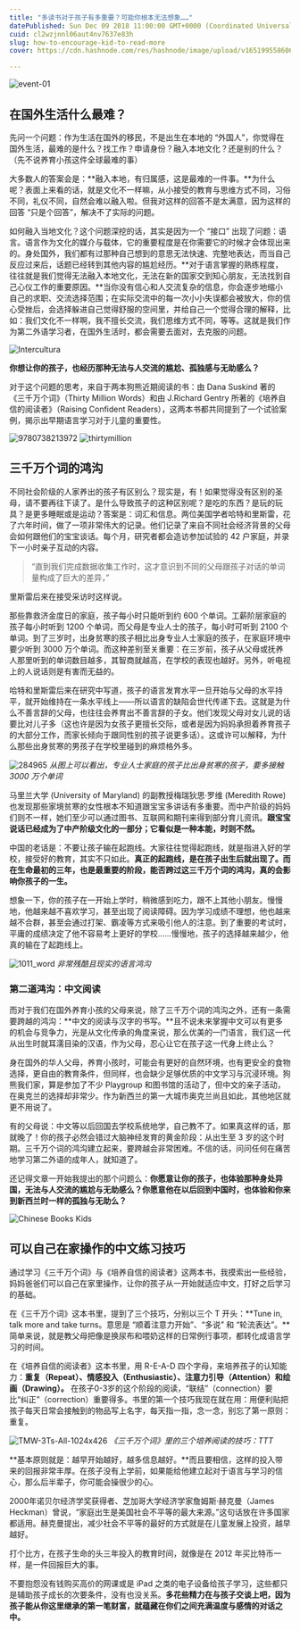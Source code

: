 ```yaml
---
title: "多读书对于孩子有多重要？可能你根本无法想象……"
datePublished: Sun Dec 09 2018 11:00:00 GMT+0000 (Coordinated Universal Time)
cuid: cl2wzjnnl06aut4nv7637e83h
slug: how-to-encourage-kid-to-read-more
cover: https://cdn.hashnode.com/res/hashnode/image/upload/v1651995586061/CLe8fZHvG.jpg

---
```


![event-01](https://i.imgur.com/Kmf3aT7.jpg)

## 在国外生活什么最难？

先问一个问题：作为生活在国外的移民，不是出生在本地的 “外国人”，你觉得在国外生活，最难的是什么？找工作？申请身份？融入本地文化？还是别的什么？（先不说养育小孩这件全球最难的事）

大多数人的答案会是：**融入本地，有归属感，这是最难的一件事。**为什么呢？表面上来看的话，就是文化不一样嘛，从小接受的教育与思维方式不同，习俗不同，礼仪不同，自然会难以融入啦。但我对这样的回答不是太满意，因为这样的回答 “只是个回答”，解决不了实际的问题。

如何融入当地文化？这个问题深挖的话，其实是因为一个 “接口” 出现了问题：语言。语言作为文化的媒介与载体，它的重要程度是在你需要它的时候才会体现出来的。身处国外，我们都有过那种自己想到的意思无法快速、完整地表达，而当自己反应过来后，话题已经转到其他内容的尴尬经历。**对于语言掌握的熟练程度，往往就是我们觉得无法融入本地文化，无法在新的国家交到知心朋友，无法找到自己心仪工作的重要原因。**当你没有信心和人交流复杂的信息，你会逐步地缩小自己的求职、交流选择范围；在实际交流中的每一次小小失误都会被放大，你的信心受挫后，会选择躲进自己觉得舒服的空间里，并给自己一个觉得合理的解释，比如：我们文化不一样啊，我不擅长交流，我们思维方式不同，等等。这就是我们作为第二外语学习者，在国外生活时，都会需要去面对，去克服的问题。

![Intercultura](https://i.imgur.com/cVeIa6g.jpg)

**你想让你的孩子，也经历那种无法与人交流的尴尬、孤独感与无助感么？**

对于这个问题的思考，来自于两本狗熊近期阅读的书：由 Dana Suskind 著的《三千万个词》（Thirty Million Words）和由 J.Richard Gentry 所著的《培养自信的阅读者》（Raising Confident Readers），这两本书都共同提到了一个试验案例，揭示出早期语言学习对于儿童的重要性。

![9780738213972](https://i.imgur.com/QBZ8ibK.jpg)
![thirtymillion](https://i.imgur.com/2nngPLc.jpg)


## 三千万个词的鸿沟

不同社会阶级的人家养出的孩子有区别么？现实是，有！如果觉得没有区别的圣母，请不要再往下读了。是什么导致孩子的这种区别呢？是吃的东西？是玩的玩具？是更多睡眠或是运动？答案是：词汇和信息。两位美国学者哈特和里斯雷，花了六年时间，做了一项非常伟大的记录。他们记录了来自不同社会经济背景的父母会如何跟他们的宝宝谈话。每个月，研究者都会造访参加试验的 42 户家庭，并录下一小时亲子互动的内容。

> “直到我们完成数据收集工作时，这才意识到不同的父母跟孩子对话的单词量构成了巨大的差异，”

里斯雷后来在接受采访时这样说。

那些靠救济金度日的家庭，孩子每小时只能听到约 600 个单词。工薪阶层家庭的孩子每小时听到 1200 个单词，而父母是专业人士的孩子，每小时可听到 2100 个单词。到了三岁时，出身贫寒的孩子相比出身专业人士家庭的孩子，在家庭环境中要少听到 3000 万个单词。而这种差别至关重要：在三岁前，孩子从父母或抚养人那里听到的单词数目越多，其智商就越高，在学校的表现也越好。另外，听电视上的人说话则是有害而无益的。

哈特和里斯雷后来在研究中写道，孩子的语言发育水平一旦开始与父母的水平持平，就开始维持在一条水平线上——所以语言的缺陷会世代传递下去。这就是为什么不善言辞的父母，也往往会养育出不善言辞的子女。他们发现父母对女儿说的话要比对儿子多（这也许是因为女孩子更擅长交际，或者是因为妈妈承担着养育孩子的大部分工作，而家长倾向于跟同性别的孩子说更多话）。这或许可以解释，为什么那些出身贫寒的男孩子在学校里碰到的麻烦格外多。

![284965](https://i.imgur.com/5jfSAWR.jpg)
*从图上可以看出，专业人士家庭的孩子比出身贫寒的孩子，要多接触 3000 万个单词*

马里兰大学 (University of Maryland) 的副教授梅瑞狄思·罗维 (Meredith Rowe) 也发现那些家境贫寒的女性根本不知道跟宝宝多讲话有多重要。而中产阶级的妈妈们则不一样，她们至少可以通过图书、互联网和期刊来得到部分育儿资讯。**跟宝宝说话已经成为了中产阶级文化的一部分；它看似是一种本能，时则不然。**

中国的老话是：不要让孩子输在起跑线。大家往往觉得起跑线，就是指进入好的学校，接受好的教育，其实不只如此。**真正的起跑线，是在孩子出生后就出现了。而在生命最初的三年，也是最重要的阶段，能否跨过这三千万个词的鸿沟，真的会影响你孩子的一生。**

想象一下，你的孩子在一开始上学时，稍微感到吃力，跟不上其他小朋友。慢慢地，他越来越不喜欢学习，甚至出现了阅读障碍。因为学习成绩不理想，他也越来越不合群，甚至会通过打架、霸凌等方式来吸引他人的注意。到了重要的考试时，平庸的成绩决定了他不容易考上更好的学校……慢慢地，孩子的选择越来越少，他真的输在了起跑线上。

![1011_word](https://i.imgur.com/bmx2NAh.jpg)
*非常残酷且现实的语言鸿沟*


### 第二道鸿沟：中文阅读

而对于我们在国外养育小孩的父母来说，除了三千万个词的鸿沟之外，还有一条需要跨越的鸿沟：**中文的阅读与汉字的书写。**且不说未来掌握中文可以有更多的机会与竞争力，光是从文化传承的角度来说，那么优美的一门语言，我们这一代从出生时就耳濡目染的汉语，作为父母，忍心让它在孩子这一代身上终止么？

身在国外的华人父母，养育小孩时，可能会有更好的自然环境，也有更安全的食物选择，更自由的教育条件，但同样，也会缺少足够优质的中文学习与沉浸环境。狗熊我们家，算是参加了不少 Playgroup 和图书馆的活动了，但中文的亲子活动，在奥克兰的选择却非常少。作为新西兰的第一大城市奥克兰尚且如此，其他地区就更不用说了。

有的父母说：中文等以后回国去学校系统地学，自己教不了。如果真这样的话，那就晚了！你的孩子必然会错过大脑神经发育的黄金阶段：从出生至 3 岁的这个时期。三千万个词的鸿沟建立起来，要跨越会非常困难。不信的话，问问任何在痛苦地学习第二外语的成年人，就知道了。

还记得文章一开始我提出的那个问题么：**你愿意让你的孩子，也体验那种身处异国，无法与人交流的尴尬与无助感么？你愿意他在以后回到中国时，也体验和你来到新西兰时一样的孤独与无助么？**

![Chinese Books Kids](https://i.imgur.com/Tpyk5hI.jpg)

## 可以自己在家操作的中文练习技巧

通过学习《三千万个词》与《培养自信的阅读者》这两本书，我摸索出一些经验，妈妈爸爸们可以自己在家里操作，让你的孩子从一开始就适应中文，打好之后学习的基础。

在《三千万个词》这本书里，提到了三个技巧，分别以三个 T 开头：**Tune in, talk more and take turns。意思是 “顺着注意力开始”、“多说” 和 “轮流表达”。**简单来说，就是教父母把像是换尿布和喂奶这样的日常例行事项，都转化成语言学习的时间。

在《培养自信的阅读者》这本书里，用 R-E-A-D 四个字母，来培养孩子的认知能力：**重复（Repeat）、情感投入（Enthusiastic）、注意力引导（Attention）和绘画（Drawing）。** 在孩子0-3岁的这个阶段的阅读，“联结”（connection）要比“纠正”（correction）重要得多。书里的第一个技巧我现在就在用：用便利贴把孩子每天日常会接触到的物品写上名字，每天指一指，念一念，别忘了第一原则：重复。

![TMW-3Ts-All-1024x426](https://i.imgur.com/9Ds1Qqj.jpg)
*《三千万个词》里的三个培养阅读的技巧：TTT*

**基本原则就是：越早开始越好，越多信息越好。**而且要相信，这样的投入带来的回报非常丰厚。在孩子没有上学前，如果能给他建立起对于语言与学习的信心，那么后半辈子，你可能会操很少的心。

2000年诺贝尔经济学奖获得者、芝加哥大学经济学家詹姆斯·赫克曼（James Heckman）曾说，“家庭出生是美国社会不平等的最大来源。”这句话放在许多国家都适用。赫克曼提出，减少社会不平等的最好的方式就是在儿童发展上投资，越早越好。

打个比方，在孩子生命的头三年投入的教育时间，就像是在 2012 年买比特币一样，是一件回报巨大的事。

不要抱怨没有钱购买高价的网课或是 iPad 之类的电子设备给孩子学习，这些都只是辅助孩子成长的次要条件，没有也没关系。**多花些精力在与孩子交谈上吧，因为孩子能从你这里继承的第一笔财富，就蕴藏在你们之间充满温度与感情的对话之中。**